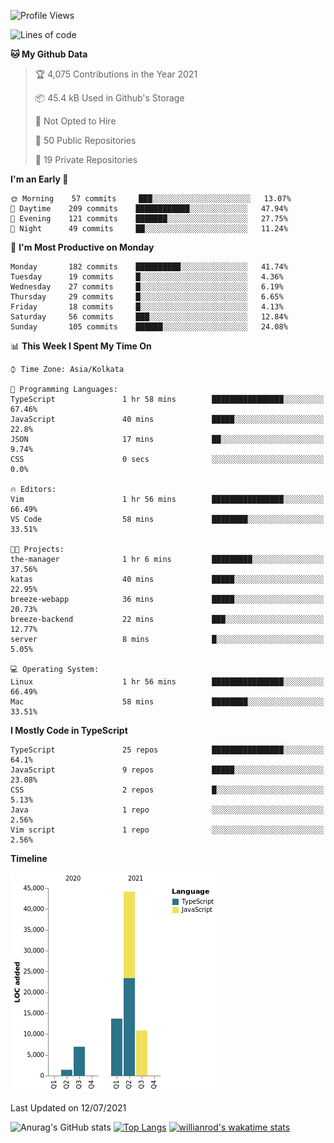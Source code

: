 <!--START_SECTION:waka-->
![Profile Views](http://img.shields.io/badge/Profile%20Views-1-blue)

![Lines of code](https://img.shields.io/badge/From%20Hello%20World%20I%27ve%20Written-77150%20lines%20of%20code-blue)

**🐱 My Github Data** 

> 🏆 4,075 Contributions in the Year 2021
 > 
> 📦 45.4 kB Used in Github's Storage 
 > 
> 🚫 Not Opted to Hire
 > 
> 📜 50 Public Repositories 
 > 
> 🔑 19 Private Repositories  
 > 
**I'm an Early 🐤** 

```text
🌞 Morning    57 commits     ███░░░░░░░░░░░░░░░░░░░░░░   13.07% 
🌆 Daytime    209 commits    ████████████░░░░░░░░░░░░░   47.94% 
🌃 Evening    121 commits    ███████░░░░░░░░░░░░░░░░░░   27.75% 
🌙 Night      49 commits     ██░░░░░░░░░░░░░░░░░░░░░░░   11.24%

```
📅 **I'm Most Productive on Monday** 

```text
Monday       182 commits    ██████████░░░░░░░░░░░░░░░   41.74% 
Tuesday      19 commits     █░░░░░░░░░░░░░░░░░░░░░░░░   4.36% 
Wednesday    27 commits     █░░░░░░░░░░░░░░░░░░░░░░░░   6.19% 
Thursday     29 commits     █░░░░░░░░░░░░░░░░░░░░░░░░   6.65% 
Friday       18 commits     █░░░░░░░░░░░░░░░░░░░░░░░░   4.13% 
Saturday     56 commits     ███░░░░░░░░░░░░░░░░░░░░░░   12.84% 
Sunday       105 commits    ██████░░░░░░░░░░░░░░░░░░░   24.08%

```


📊 **This Week I Spent My Time On** 

```text
⌚︎ Time Zone: Asia/Kolkata

💬 Programming Languages: 
TypeScript               1 hr 58 mins        ████████████████░░░░░░░░░   67.46% 
JavaScript               40 mins             █████░░░░░░░░░░░░░░░░░░░░   22.8% 
JSON                     17 mins             ██░░░░░░░░░░░░░░░░░░░░░░░   9.74% 
CSS                      0 secs              ░░░░░░░░░░░░░░░░░░░░░░░░░   0.0%

🔥 Editors: 
Vim                      1 hr 56 mins        ████████████████░░░░░░░░░   66.49% 
VS Code                  58 mins             ████████░░░░░░░░░░░░░░░░░   33.51%

🐱‍💻 Projects: 
the-manager              1 hr 6 mins         █████████░░░░░░░░░░░░░░░░   37.56% 
katas                    40 mins             █████░░░░░░░░░░░░░░░░░░░░   22.95% 
breeze-webapp            36 mins             █████░░░░░░░░░░░░░░░░░░░░   20.73% 
breeze-backend           22 mins             ███░░░░░░░░░░░░░░░░░░░░░░   12.77% 
server                   8 mins              █░░░░░░░░░░░░░░░░░░░░░░░░   5.05%

💻 Operating System: 
Linux                    1 hr 56 mins        ████████████████░░░░░░░░░   66.49% 
Mac                      58 mins             ████████░░░░░░░░░░░░░░░░░   33.51%

```

**I Mostly Code in TypeScript** 

```text
TypeScript               25 repos            ████████████████░░░░░░░░░   64.1% 
JavaScript               9 repos             █████░░░░░░░░░░░░░░░░░░░░   23.08% 
CSS                      2 repos             █░░░░░░░░░░░░░░░░░░░░░░░░   5.13% 
Java                     1 repo              ░░░░░░░░░░░░░░░░░░░░░░░░░   2.56% 
Vim script               1 repo              ░░░░░░░░░░░░░░░░░░░░░░░░░   2.56%

```


**Timeline**

![Chart not found](https://raw.githubusercontent.com/wise-introvert/wise-introvert/master/charts/bar_graph.png) 


 Last Updated on 12/07/2021
<!--END_SECTION:waka-->
![Anurag's GitHub stats](https://github-readme-stats.vercel.app/api?username=wise-introvert&count_private=true&show_icons=true)
[![Top Langs](https://github-readme-stats.vercel.app/api/top-langs/?username=wise-introvert&langs_count=10)](https://github.com/anuraghazra/github-readme-stats)
[![willianrod's wakatime stats](https://github-readme-stats.vercel.app/api/wakatime?username=wiseintrovert)](https://github.com/anuraghazra/github-readme-stats)
